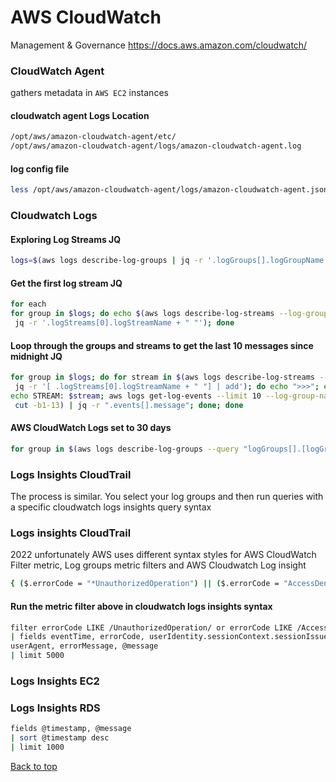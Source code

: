 # AWS CloudWatch
Management & Governance
https://docs.aws.amazon.com/cloudwatch/
### CloudWatch Agent

gathers metadata in `AWS EC2` instances

#### cloudwatch agent Logs Location

```bash
/opt/aws/amazon-cloudwatch-agent/etc/
/opt/aws/amazon-cloudwatch-agent/logs/amazon-cloudwatch-agent.log
```

#### log config file

```bash
less /opt/aws/amazon-cloudwatch-agent/logs/amazon-cloudwatch-agent.json
```

### Cloudwatch Logs

#### Exploring Log Streams JQ

```bash
logs=$(aws logs describe-log-groups | jq -r '.logGroups[].logGroupName')
```

#### Get the first log stream JQ

```bash
for each
for group in $logs; do echo $(aws logs describe-log-streams --log-group-name $group --order-by LastEventTime --descending --max-items 1 | \ 
 jq -r '.logStreams[0].logStreamName + " "'); done
```

#### Loop through the groups and streams to get the last 10 messages since midnight JQ

```bash
for group in $logs; do for stream in $(aws logs describe-log-streams --log-group-name $group --order-by LastEventTime --descending --max-items 1 | \
 jq -r '[ .logStreams[0].logStreamName + " "] | add'); do echo ">>>"; echo GROUP: $group; \ 
echo STREAM: $stream; aws logs get-log-events --limit 10 --log-group-name $group --log-stream-name $stream --start-time $(date -d 'today 00:00:00' '+%s%N' | \
 cut -b1-13) | jq -r ".events[].message"; done; done
```

#### AWS CloudWatch Logs set to 30 days

```bash
for group in $(aws logs describe-log-groups --query "logGroups[].[logGroupName]" --output text --no-paginate); do aws logs put-retention-policy --log-group-name $group --retention-in-days 30; done;
```

### Logs Insights CloudTrail

The process is similar. You select your log groups and then run queries with a specific cloudwatch logs insights query syntax

### Logs insights CloudTrail

2022 unfortunately AWS uses different syntax styles for AWS CloudWatch Filter metric, Log groups metric filters and AWS Cloudwatch Log
insight

```bash
{ ($.errorCode = "*UnauthorizedOperation") || ($.errorCode = "AccessDenied*") }
```

#### Run the metric filter above in cloudwatch logs insights syntax

```bash
filter errorCode LIKE /UnauthorizedOperation/ or errorCode LIKE /AccessDenied/
| fields eventTime, errorCode, userIdentity.sessionContext.sessionIssuer.userName, eventName, eventSource, 
userAgent, errorMessage, @message
| limit 5000  
```

### Logs Insights EC2

### Logs Insights RDS

```bash
fields @timestamp, @message
| sort @timestamp desc
| limit 1000
```
[Back to top](#)